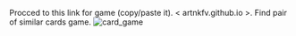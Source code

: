 Procced to this link for game (copy/paste it). < artnkfv.github.io >.
Find pair of similar cards game.
![card_game](https://user-images.githubusercontent.com/42325809/128791210-b4101de8-28bd-4b25-8b3d-6cb9c966ed0b.png)

